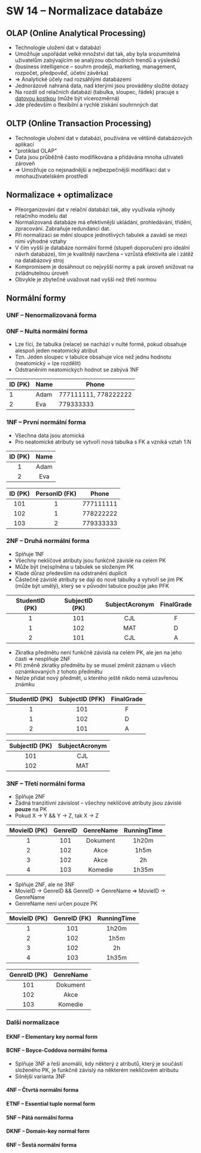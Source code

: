 # SW 14 – Normalizace databáze

## OLAP (Online Analytical Processing)

* Technologie uložení dat v databázi
* Umožňuje uspořádat velké množství dat tak, aby byla srozumitelná uživatelům zabývajícím se analýzou obchodních trendů a výsledků
* (business intelligence – souhrn prodejů, marketing, management, rozpočet, předpověď, účetní závěrka)
* ⇒ Analytické účely nad rozsáhlými databázemi
* Jednorázově nahraná data, nad kterými jsou prováděny složité dotazy
* Na rozdíl od relačních databází (tabulka, sloupec, řádek) pracuje s [datovou kostkou](https://office.lasakovi.com/excel/kontingencni-tabulka/OLAP-kostka-Excel-teorie/) (může být vícerozměrná)
* Jde především o flexibilní a rychlé získání souhrnných dat

## OLTP (Online Transaction Processing)

* Technologie uložení dat v databázi, používána ve většině databázových aplikací
* "protiklad OLAP"
* Data jsou průběžně často modifikována a přidávána mnoha uživateli zároveň
* ⇒ Umožňuje co nejsnadnější a nejbezpečnější modifikaci dat v mnohauživatelském prostředí

## Normalizace + optimalizace

* Přeorganizování dat v relační databázi tak, aby využívala výhody relačního modelu dat
* Normalizovaná databáze má efektivnější ukládání, prohledávání, třídění, zpracování. Zabraňuje redundanci dat.
* Při normalizaci se mění sloupce jednotlivých tabulek a zavádí se mezi nimi výhodné vztahy
* V čím vyšší je databáze normální formě (stupeň doporučení pro ideální návrh databáze), tím je kvalitněji navržena – vzrůstá efektivita ale i&nbsp;zátěž na databázový stroj
* Kompromisem je dosáhnout co nejvyšší normy a pak úroveň snižovat na zvládnutelnou úroveň
* Obvykle je zbytečné uvažovat nad vyšší než třetí normou

## Normální formy

### __UNF__ – Nenormalizovaná forma

### __0NF__ – Nultá normální forma

* Lze říci, že tabulka (relace) se nachází v nulté formě, pokud obsahuje alespoň jeden neatomický atribut
* Tzn. Jeden sloupec v tabulce obsahuje více než jednu hodnotu (neatomický = lze rozdělit)
* Odstraněním neatomických hodnot se zabývá 1NF

ID (PK) | Name | Phone
--- | --- | ---
1 | Adam | 777111111, 778222222
2 | Eva | 779333333

### __1NF__ – První normální forma

* Všechna data jsou atomická
* Pro neatomické atributy se vytvoří nová tabulka s FK a vzniká vztah 1:N

ID (PK) | Name
:-: | :-:
1 | Adam
2 | Eva

ID (PK) | PersonID (FK) | Phone
:-: | :-: | :-:
101 | 1 | 777111111
102 | 1 | 778222222
103 | 2 | 779333333

### __2NF__ – Druhá normální forma

* Splňuje 1NF
* Všechny neklíčové atributy jsou funkčně závislé na celém PK
* Může být (ne)splněna u tabulek se složeným PK
* Klade důraz především na odstranění duplicit
* Částečně závislé atributy se dají do nové tabulky a vytvoří se jim PK (může být umělý), který se v původní tabulce použije jako PFK

StudentID (PK) | SubjectID (PK) | SubjectAcronym | FinalGrade
:-: | :-: | :-: | :-:
1 | 101 | CJL | F
1 | 102 | MAT | D
2 | 101 | CJL | A

* Zkratka předmětu není funkčně závislá na celém PK, ale jen na jeho části ⇒ nesplňuje 2NF
* Při změně zkratky předmětu by se musel změnit záznam u všech oznámkovaných z tohoto předmětu
* Nelze přidat nový předmět, u kterého ještě nikdo nemá uzavřenou známku

StudentID (PK) | SubjectID (PFK) | FinalGrade
:-: | :-: | :-:
1 | 101 | F
1 | 102 | D
2 | 101 | A

SubjectID (PK) | SubjectAcronym
:-: | :-:
101 | CJL
102 | MAT

### __3NF__ – Třetí normální forma

* Splňuje 2NF
* Žádná tranzitivní závislost – všechny neklíčové atributy jsou závislé __pouze__ na PK
* Pokud X → Y && Y → Z, tak X → Z

MovieID (PK) | GenreID | GenreName | RunningTime
:-: | :-: | :-: | :-:
1 | 101 | Dokument | 1h20m
2 | 102 | Akce | 1h5m
3 | 102 | Akce | 2h
4 | 103 | Komedie | 1h35m

* Splňuje 2NF, ale ne 3NF
* MovieID → GenreID && GenreID → GenreName ⇒ MovieID → GenreName
* GenreName není určen pouze PK

MovieID (PK) | GenreID (FK) | RunningTime
:-: | :-: | :-:
1 | 101 | 1h20m
2 | 102 | 1h5m
3 | 102 | 2h
4 | 103 | 1h35m

GenreID (PK) | GenreName
:-: | :-:
101 | Dokument
102 | Akce
103 | Komedie

### Další normalizace

#### __EKNF__ – Elementary key normal form

#### __BCNF__ – Boyce-Coddova normální forma

* Splňuje 3NF a řeší anomálii, kdy některý z atributů, který je součástí složeného PK, je funkčně závislý na některém neklíčovém atributu
* Silnější varianta 3NF

#### __4NF__ – Čtvrtá normální forma

#### __ETNF__ – Essential tuple normal form

#### __5NF__ – Pátá normální forma

#### __DKNF__ – Domain-key normal form

#### __6NF__ – Šestá normální forma
